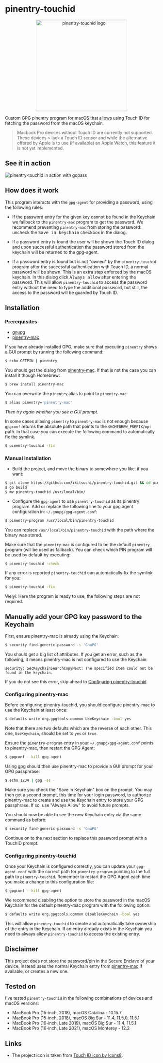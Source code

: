 # pinentry-touchid

<p align="center">
    <img class="center" src="https://user-images.githubusercontent.com/1291846/127916161-5803ca98-c0a2-4d1f-8479-860f4d7edc98.png" width="300" alt="pinentry-touchid logo"/>
</p>

Custom GPG pinentry program for macOS that allows using Touch ID for fetching the password from the
macOS keychain.

> Macbook Pro devices without Touch ID are currently not supported. These devices > lack a Touch ID
> sensor and while the alternative offered by Apple is to use (if available) an Apple Watch, this
> feature it is not yet implemented.

## See it in action

 ![pinentry-touchid in action with gopass](https://user-images.githubusercontent.com/1291846/128176593-271ac649-5207-41f2-83da-3fb3d37ede9c.gif)


## How does it work

This program interacts with the `gpg-agent` for providing a password, using the following rules:

- If the password entry for the given key cannot be found in the Keychain we fallback to the
  `pinentry-mac` program to get the password. We recommend preventing `pinentry-mac` from storing the
  password: uncheck the <kbd>Save in keychain</kbd> checkbox in the dialog.

- If a password entry is found the user will be shown the Touch ID dialog and upon successful
  authentication the password stored from the keychain will be returned to the gpg-agent.

- If a password entry is found but is not "owned" by the `pinentry-touchid` program after the
  successful authentication with Touch ID, a normal password will be shown. This is an extra step
  enforced by the macOS keychain. In this dialog click <kbd>Always allow</kbd> after entering the
  password. This will allow `pinentry-touchid` to access the password entry without the need to type
  the additional password, but still, the access to the password will be guarded by Touch ID.

## Installation

### Prerequisites

* [gnupg](https://formulae.brew.sh/formula/gnupg)
* [pinentry-mac](https://github.com/GPGTools/pinentry-mac)


If you have already installed GPG, make sure that executing `pinentry` shows a GUI prompt by running
the following command:

```sh
$ echo GETPIN | pinentry
```

You should get the dialog from [pinentry-mac](https://github.com/GPGTools/pinentry-mac). If that is not the case you can install it though Homebrew:

```sh
$ brew install pinentry-mac
```

You can overwrite the `pinentry` alias to point to `pinentry-mac`:

```sh
$ alias pinentry='pinentry-mac'
```

_Then try again whether you see a GUI prompt._

In some cases aliasing `pinentry` to `pinentry-mac` is not enough because `gpgconf` returns the
absolute path that points to the `$HOMEBREW_PREFIX/opt` path. In that case you can execute the
following command to automatically fix the symlink.

```sh
$ pinentry-touchid -fix
```

### Manual installation

- Build the project, and move the binary to somewhere you like, if you want:

```sh
$ git clone https://github.com/ikitsuchi/pinentry-touchid.git && cd pinentry-touchid
$ go build
$ mv pinentry-touchid /usr/local/bin/
```

- Configure the `gpg-agent` to use `pinentry-touchid` as its pinentry program. Add or replace the
  following line to your gpg agent configuration in: `~/.gnupg/gpg-agent.conf`:

```sh
$ pinentry-program /usr/local/bin/pinentry-touchid
```

You can replace `/usr/local/bin/pinentry-touchid` with the path where the binary was stored.

Make sure that the `pinentry-mac` is configured to be the default `pinentry` program (will be used
as fallback). You can check which PIN program will be used by default by executing:

```sh
$ pinentry-touchid -check
```

If any error is reported `pinentry-touchid` can automatically fix the symlink for you:
```sh
$ pinentry-touchid -fix
```

Weiyi: Here the program is ready to use, the following steps are not required.

## Manually add your GPG key password to the Keychain

First, ensure pinentry-mac is already using the Keychain:

```sh
$ security find-generic-password -s 'GnuPG'
```

You should get a big list of attributes.
If you get an error, such as the following, it means pinentry-mac is not configured to use the Keychain:

```
security: SecKeychainSearchCopyNext: The specified item could not be found in the keychain.
```

If you do not see this error, skip ahead to [Configuring pinentry-touchid](#configuring-pinentry-touchid).

### Configuring pinentry-mac

Before configuring pinentry-touchid, you should configure pinentry-mac to use the Keychain at least once:

```sh
$ defaults write org.gpgtools.common UseKeychain -bool yes
```

Note that there are two defaults which are the reverse of each other.
This one, `UseKeychain`, should be set to `yes` or `true`.

Ensure the `pinentry-program` entry in your `~/.gnupg/gpg-agent.conf` points to pinentry-mac, then restart the GPG Agent:

```sh
$ gpgconf --kill gpg-agent
```

Using gpg should then use pinentry-mac to provide a GUI prompt for your GPG passphrase:

```sh
$ echo 1234 | gpg -as -
```

Make sure you check the "Save in Keychain" box on the prompt.
You may then get a second prompt, this time for your login password, to authorize pinentry-mac to create and use the Keychain entry to store your GPG passphrase.
If so, use "Always Allow" to avoid future prompts.

You should now be able to see the new Keychain entry via the same command as before:

```sh
$ security find-generic-password -s 'GnuPG'
```

Continue on to the next section to replace this password prompt with a TouchID prompt.

### Configuring pinentry-touchid

Once your Keychain is configured correctly, you can update your `gpg-agent.conf` with the correct path for `pinentry-program` pointing to the full path to `pinentry-touchid`.
Remember to restart the GPG Agent each time you make a change to this configuration file:

```sh
$ gpgconf --kill gpg-agent
```

We recommend disabling the option to store the password in the macOS Keychain for the default
pinentry-mac program with the following option:

```sh
$ defaults write org.gpgtools.common DisableKeychain -bool yes
```

This will allow `pinentry-touchid` to create and automatically take ownership of the entry in the
Keychain. If an entry already exists in the Keychain you need to always allow `pinentry-touchid` to
access the existing entry.

## Disclaimer

This project does not store the password/pin in the [Secure
Enclave](https://support.apple.com/en-gb/guide/security/sec59b0b31ff/web) of your device, instead
uses the normal Keychain entry from
[pinentry-mac](https://github.com/GPGTools/pinentry/tree/master/macosx) if available, or creates a
new one.

## Tested on

I've tested `pinentry-touchid` in the following combinations of devices and macOS versions:

* MacBook Pro (15-inch, 2018), macOS Catalina - 10.15.7
* MacBook Pro (15-inch, 2018), macOS Big Sur - 11.4, 11.5.0, 11.5.1
* MacBook Pro (16-inch, Late 2019), macOS Big Sur - 11.4, 11.5.1
* MacBook Pro (16-inch, Late 2021), macOS Monterey - 12.2

## Links

* The project icon is taken from <a href="https://icons8.com/icon/BebbEec6QUjh/touch-id">Touch ID icon by Icons8</a>.
